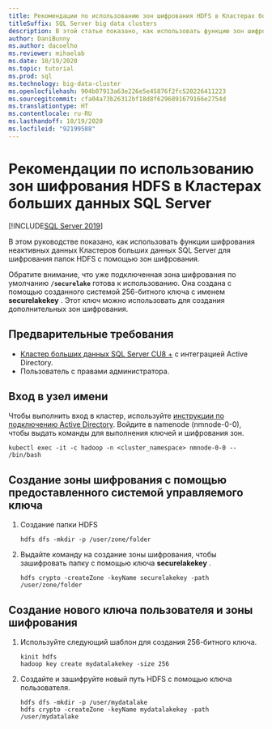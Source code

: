 ```yaml
---
title: Рекомендации по использованию зон шифрования HDFS в Кластерах больших данных SQL Server
titleSuffix: SQL Server big data clusters
description: В этой статье показано, как использовать функцию зон шифрования HDFS в BDC SQL Server.
author: DaniBunny
ms.author: dacoelho
ms.reviewer: mihaelab
ms.date: 10/19/2020
ms.topic: tutorial
ms.prod: sql
ms.technology: big-data-cluster
ms.openlocfilehash: 904b07913a63e226e5e45876f2fc520226411223
ms.sourcegitcommit: cfa04a73b26312bf18d8f6296891679166e2754d
ms.translationtype: HT
ms.contentlocale: ru-RU
ms.lasthandoff: 10/19/2020
ms.locfileid: "92199588"
---
```

# <a name="sql-server-big-data-clusters-hdfs-encryption-zones-usage-guide"></a>Рекомендации по использованию зон шифрования HDFS в Кластерах больших данных SQL Server

[!INCLUDE[SQL Server 2019](../includes/applies-to-version/sqlserver2019.md)]

В этом руководстве показано, как использовать функции шифрования неактивных данных Кластеров больших данных SQL Server для шифрования папок HDFS с помощью зон шифрования.

Обратите внимание, что уже подключенная зона шифрования по умолчанию __```/securelake```__ готова к использованию. Она создана с помощью созданного системой 256-битного ключа с именем __securelakekey__ . Этот ключ можно использовать для создания дополнительных зон шифрования.

## <a name="prerequisites"></a><a id="prereqs"></a> Предварительные требования

- [Кластер больших данных SQL Server CU8 +](release-notes-big-data-cluster.md) с интеграцией Active Directory.
- Пользователь с правами администратора.

## <a name="login-into-the-name-node"></a>Вход в узел имени

Чтобы выполнить вход в кластер, используйте [инструкции по подключению Active Directory](active-directory-connect.md). Войдите в namenode (nmnode-0-0), чтобы выдать команды для выполнения ключей и шифрования зон.

   ```console
   kubectl exec -it -c hadoop -n <cluster_namespace> nmnode-0-0 -- /bin/bash
   ```

## <a name="create-an-encryption-zone-using-the-provided-system-managed-key"></a>Создание зоны шифрования с помощью предоставленного системой управляемого ключа

1. Создание папки HDFS

   ```console
   hdfs dfs -mkdir -p /user/zone/folder
   ```

1. Выдайте команду на создание зоны шифрования, чтобы зашифровать папку с помощью ключа __securelakekey__ .

   ```console
   hdfs crypto -createZone -keyName securelakekey -path /user/zone/folder
   ```

## <a name="create-a-custom-new-key-and-encryption-zone"></a>Создание нового ключа пользователя и зоны шифрования

1. Используйте следующий шаблон для создания 256-битного ключа.

   ```console
   kinit hdfs
   hadoop key create mydatalakekey -size 256
   ```

1. Создайте и зашифруйте новый путь HDFS с помощью ключа пользователя.

   ```console
   hdfs dfs -mkdir -p /user/mydatalake
   hdfs crypto -createZone -keyName mydatalakekey -path /user/mydatalake
   ```
